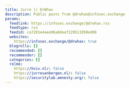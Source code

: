 ```yaml
---
title: Jurre || DrWhax
description: Public posts from @drwhax@infosec.exchange
params:
  feedlink: https://infosec.exchange/@drwhax.rss
  feedtype: rss
  feedid: ca7201e4aee96a8deaf229511950ed08
  websites:
    https://infosec.exchange/@drwhax: true
  blogrolls: []
  recommended: []
  recommender: []
  categories: []
  relme:
    https://hviv.nl/: false
    https://jurrevanbergen.nl/: false
    https://securitylab.amnesty.org/: false
---
```

